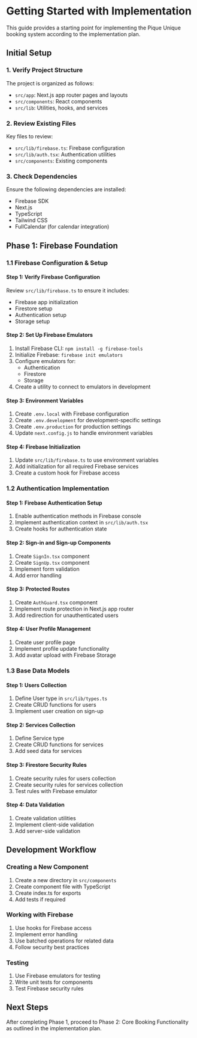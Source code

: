 # Getting Started with Implementation

This guide provides a starting point for implementing the Pique Unique booking system according to the implementation plan.

## Initial Setup

### 1. Verify Project Structure

The project is organized as follows:
- `src/app`: Next.js app router pages and layouts
- `src/components`: React components
- `src/lib`: Utilities, hooks, and services

### 2. Review Existing Files

Key files to review:
- `src/lib/firebase.ts`: Firebase configuration
- `src/lib/auth.tsx`: Authentication utilities
- `src/components`: Existing components

### 3. Check Dependencies

Ensure the following dependencies are installed:
- Firebase SDK
- Next.js
- TypeScript
- Tailwind CSS
- FullCalendar (for calendar integration)

## Phase 1: Firebase Foundation

### 1.1 Firebase Configuration & Setup

#### Step 1: Verify Firebase Configuration
Review `src/lib/firebase.ts` to ensure it includes:
- Firebase app initialization
- Firestore setup
- Authentication setup
- Storage setup

#### Step 2: Set Up Firebase Emulators
1. Install Firebase CLI: `npm install -g firebase-tools`
2. Initialize Firebase: `firebase init emulators`
3. Configure emulators for:
   - Authentication
   - Firestore
   - Storage
4. Create a utility to connect to emulators in development

#### Step 3: Environment Variables
1. Create `.env.local` with Firebase configuration
2. Create `.env.development` for development-specific settings
3. Create `.env.production` for production settings
4. Update `next.config.js` to handle environment variables

#### Step 4: Firebase Initialization
1. Update `src/lib/firebase.ts` to use environment variables
2. Add initialization for all required Firebase services
3. Create a custom hook for Firebase access

### 1.2 Authentication Implementation

#### Step 1: Firebase Authentication Setup
1. Enable authentication methods in Firebase console
2. Implement authentication context in `src/lib/auth.tsx`
3. Create hooks for authentication state

#### Step 2: Sign-in and Sign-up Components
1. Create `SignIn.tsx` component
2. Create `SignUp.tsx` component
3. Implement form validation
4. Add error handling

#### Step 3: Protected Routes
1. Create `AuthGuard.tsx` component
2. Implement route protection in Next.js app router
3. Add redirection for unauthenticated users

#### Step 4: User Profile Management
1. Create user profile page
2. Implement profile update functionality
3. Add avatar upload with Firebase Storage

### 1.3 Base Data Models

#### Step 1: Users Collection
1. Define User type in `src/lib/types.ts`
2. Create CRUD functions for users
3. Implement user creation on sign-up

#### Step 2: Services Collection
1. Define Service type
2. Create CRUD functions for services
3. Add seed data for services

#### Step 3: Firestore Security Rules
1. Create security rules for users collection
2. Create security rules for services collection
3. Test rules with Firebase emulator

#### Step 4: Data Validation
1. Create validation utilities
2. Implement client-side validation
3. Add server-side validation

## Development Workflow

### Creating a New Component
1. Create a new directory in `src/components`
2. Create component file with TypeScript
3. Create index.ts for exports
4. Add tests if required

### Working with Firebase
1. Use hooks for Firebase access
2. Implement error handling
3. Use batched operations for related data
4. Follow security best practices

### Testing
1. Use Firebase emulators for testing
2. Write unit tests for components
3. Test Firebase security rules

## Next Steps

After completing Phase 1, proceed to Phase 2: Core Booking Functionality as outlined in the implementation plan. 